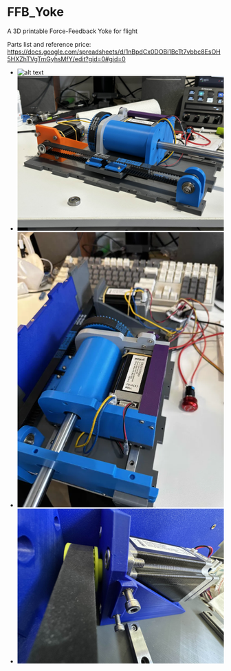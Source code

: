 # FFB_Yoke
A 3D printable Force-Feedback Yoke for flight 

Parts list and reference price:
https://docs.google.com/spreadsheets/d/1nBpdCx0DOBi1BcTt7vbbc8EsOH5HXZhTVgTmGyhsMfY/edit?gid=0#gid=0

- ![alt text](pictures\front.png "front view")
- ![alt text](pictures\side.jpg "picture from the side")
- ![alt text](pictures\top_side.webp "picture from the side")
- ![alt text](pictures\belt_tensioner.jpg "Y_motor_belt")

